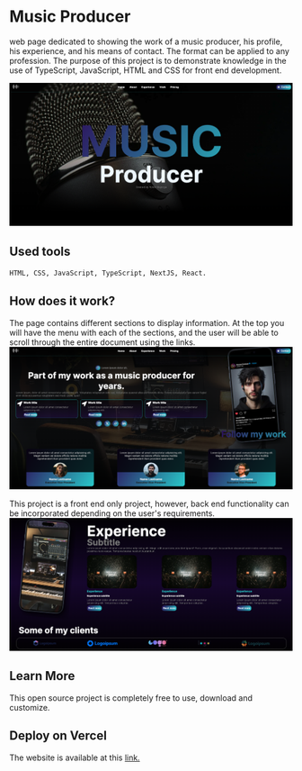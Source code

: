 # Music Producer

web page dedicated to showing the work of a music producer, his profile, his experience, and his means of contact. The format can be applied to any profession. The purpose of this project is to demonstrate knowledge in the use of TypeScript, JavaScript, HTML and CSS for front end development.

![musicproducer](public/assets/Capture1.png)

## Used tools

```bash
HTML, CSS, JavaScript, TypeScript, NextJS, React.
```

## How does it work?

The page contains different sections to display information. At the top you will have the menu with each of the sections, and the user will be able to scroll through the entire document using the links.
![musicproducer](public/assets/Capture2.png)

This project is a front end only project, however, back end functionality can be incorporated depending on the user's requirements.
![pokedex](public/assets/Capture3.png)

## Learn More

This open source project is completely free to use, download and customize.

## Deploy on Vercel

The website is available at this [link.](https://musicproducer.vercel.app/)
